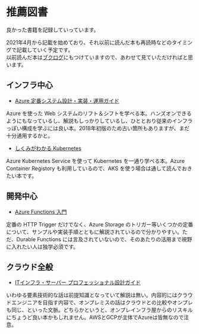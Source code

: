 # 推薦図書

良かった書籍を記録していっています。

2021年4月から記載を始めており、それ以前に読んだ本も再読時などのタイミングで記載していく予定です。  
以前読んだ本は[ブクログ](https://booklog.jp/users/08thse)にもつけていますので、あわせて見ていただければと思います。

## インフラ中心

* [Azure 定番システム設計・実装・運用ガイド](https://www.nikkeibp.co.jp/atclpubmkt/book/18/P53790/)

Azure を使った Web システムのリフト＆シフトを学べる本。ハンズオンできるようにもなっているし、解説もしっかりしているし、ひととおり従来のインフラっぽい構成を学ぶには良い本。2018年初版のため古い箇所もありますが、まだ十分通用するかと。

* [しくみがわかる Kubernetes](https://www.shoeisha.co.jp/book/detail/9784798157849)

Azure Kubernetes Service を使って Kubernetes を一通り学べる本。Azure Container Registory も利用しているので、AKS を使う場合は通して読んでおきたい本です。

## 開発中心

* [Azure Functions 入門](https://project.nikkeibp.co.jp/bnt/atcl/19/P53950/)

定番の HTTP Trigger だけでなく、Azure Storage のトリガー等いくつかの定番について、サンプルや実装手順とともに解説されているので分かりやすい。ただ、Durable Functions には言及されていないので、そのあたりの活用まで視野に入れたい人は独学必須です。


## クラウド全般

* [ITインフラ・サーバー プロフェッショナル設計ガイド](https://www.shuwasystem.co.jp/book/9784798062679.html)

いわゆる要素技術的な話は前提知識となっていて解説は無い。内容的にはクラウドエンジニアを目指す内容で、オンプレミスの話はクラウドとの比較やオンプレも同じ、といった文脈。どちらかというと、オンプレインフラ屋からのリスキルにちょうど良い本かもしれません。AWSとGCPが主体でAzureは皆無なので注意。

